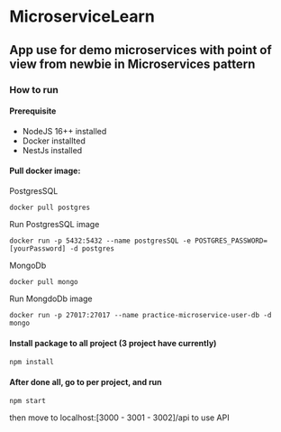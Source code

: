 # MicroserviceLearn
## App use for demo microservices with point of view from newbie in Microservices pattern

### How to run
#### Prerequisite
- NodeJS 16++ installed
- Docker installted
- NestJs installed

#### Pull docker image:
PostgresSQL
```console 
docker pull postgres
```
Run PostgresSQL image
```console
docker run -p 5432:5432 --name postgresSQL -e POSTGRES_PASSWORD=[yourPassword] -d postgres
```
MongoDb
```console
docker pull mongo
```
Run MongdoDb image
```console
docker run -p 27017:27017 --name practice-microservice-user-db -d mongo
```
#### Install package to all project (3 project have currently)
```console
npm install
```
#### After done all, go to per project, and run
```console
npm start
```
then move to localhost:[3000 - 3001 - 3002]/api to use API
